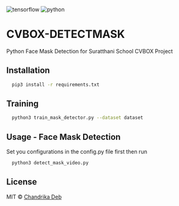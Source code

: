 ![tensorflow](https://img.shields.io/badge/TensorFlow-FF6F00?style=for-the-badge&logo=tensorflow&logoColor=white)
![python](https://img.shields.io/badge/Python-3776AB?style=for-the-badge&logo=python&logoColor=white)

# CVBOX-DETECTMASK
Python Face Mask Detection for Suratthani School CVBOX Project
## Installation

```bash
  pip3 install -r requirements.txt
```
    
## Training

```bash
  python3 train_mask_detector.py --dataset dataset
```
## Usage - Face Mask Detection

Set you configurations in the config.py file first then run
```bash
  python3 detect_mask_video.py
```
## License
MIT © [Chandrika Deb](https://github.com/chandrikadeb7/Face-Mask-Detection/blob/master/LICENSE)
